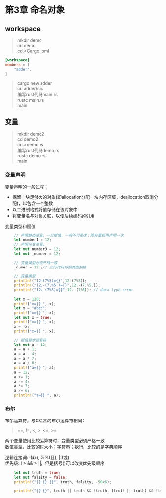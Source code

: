 
# 第3章 命名对象

## workspace

> mkdir demo  
> cd demo  
> cd.>Cargo.toml  

```toml
[workspace]
members = [
    "adder",
]
```

> cargo new adder  
> cd adder/src  
> 编写rust代码main.rs  
> rustc main.rs  
> main  

## 变量

> mkdir demo2  
> cd demo2  
> cd.>demo.rs  
> 编写rust代码demo.rs  
> rustc demo.rs  
> main  

### 变量声明

变量声明的一般过程：  

- 保留一块足够大的对象(即allocation分配一块内存区域，deallocation取消分配)，以包含一个整数  
- 以二进制格式将值存储在该对象中  
- 将变量名与对象关联，以便后续编码的引用  

变量类型和赋值

```rust
    // 声明静态变量，一旦赋值，一般不可更改；除非重新再声明一次
    let number1 = 12; 
    // 声明可变变量，
    let mut number3 = 12;
    let mut _number = 12;

    // 变量类型必须严格一致
    _numer = 12.;// 此行代码将报类型报错

    // 变量类型
    println!("12-(7%5)={}",12-(7%5));
    println!("12.-(7.%5.)={}",12.-(7.%5.));
    println!("12.-(7%5)={}",12.-(7%5)); // data type error
    
    let x = 120;
    print!("x={} ", x);
    let x = "abcd";
    print!("x={} ", x);
    let mut x = true;
    print!("x={} ", x);
    x = !x;
    print!("x={} ", x);

    // 赋值算术运算符
    let mut a = 12;
    a = a + 1;
    a = a - 4;
    a = a * 7;
    a = a / 6;
    print!("a={} ", a);
    a = 12;
    a += 1;
    a -= 4;
    a *= 7;
    a /= 6;
    println!("a={} ", a);
```

### 布尔

布尔运算符，与C语言的布尔运算符相同：
> ==, !=, <, >, <=, >=  

两个变量使用比较运算符时，变量类型必须严格一致  
数值类型，比较的时大小；字符串；欸行，比较的是字典顺序  

逻辑连接词: !(非), %%(且), ||(或)  
优先级: ! > && > ||，但是括号()可以改变优先级顺序  


```rust
    let mut truth = true;
    let mut falsity = false;
    println!("{} {} {}", truth, falsity, -50<6);

    println!("{} {}", truth || truth && !truth, (truth || truth) && !truth);
```
